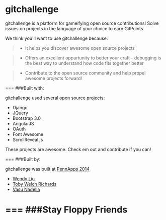 gitchallenge
=========

gitchallenge is a platform for gameifying open source contributions! Solve issues on projects in the language of your choice to earn GitPoints

We think you'll want to use gitchallenge because:

  >- It helps you discover awesome open source projects
  
  >- Offers an excellent oppurtunity to better your craft -     debugging is the best way to understand how code fits        together better
  
  >- Contribute to the open source community and help propel awesome projects forward!

===
###Built with:

gitchallenge used several open source projects:

* Django
* JQuery
* Bootstrap 3.0
* AngularJS
* OAuth
* Font Awesome
* ScrollReveal.js 

These projects are awesome. Check em out and contribute if you can!

===
###Built by:

gitchallenge was built at [PennApps 2014](http://2014s.pennapps.com/) 

- [Wendy Liu](http://twitter.com/dellsystem)
- [Toby Welch Richards](http://twitter.com/tlornewr)
- [Vasu Nadella](http://twitter.com/vasunadella)

===
###Stay Floppy Friends 
===
